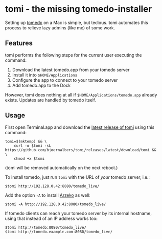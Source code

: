 # tomi - the missing tomedo-installer

Setting up [tomedo](https://tomedo.de) on a Mac is simple, but tedious.
tomi automates this process to relieve lazy admins (like me) of some work.

## Features

tomi performs the following steps for the current user executing the command:

1. Download the latest tomedo.app from your tomedo server
2. Install it into `$HOME/Applications`
3. Configure the app to connect to your tomedo server
4. Add tomedo.app to the Dock

However, tomi does nothing at all if `$HOME/Applications/tomedo.app` already exists.
Updates are handled by tomedo itself.

## Usage

First open Terminal.app and download the
[latest release of tomi](https://github.com/bjoernalbers/tomi/releases/latest)
using this command:

```
tomi=$(mktemp) && \
    curl -o $tomi -sL https://github.com/bjoernalbers/tomi/releases/latest/download/tomi && \
    chmod +x $tomi
```

(tomi will be removed automatically on the next reboot.)

To install tomedo, just run `tomi` with the URL of *your* tomedo server, i.e.:

```
$tomi http://192.128.0.42:8080/tomedo_live/
```

Add the option `-A` to install
[Arzeko](https://tomedo.de/praxissoftware/praxisorganisation/)
as well:

```
$tomi -A http://192.128.0.42:8080/tomedo_live/
```

If tomedo clients can reach your tomedo server by its internal hostname,
using that instead of an IP address works too:

```
$tomi http://tomedo:8080/tomedo_live/
$tomi http://tomedo.example.com:8080/tomedo_live/
```
